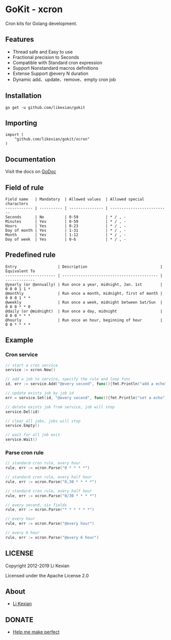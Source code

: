 # GoKit - xcron

Cron kits for Golang development.

## Features

- Thread safe and Easy to use
- Fractional precision to Seconds
- Compatible with Standard cron expression
- Support Nonstandard macros definitions
- Extense Support @every N duration
- Dynamic add、update、remove、empty cron job

## Installation

    go get -u github.com/likexian/gokit

## Importing

    import (
        "github.com/likexian/gokit/xcron"
    )

## Documentation

Visit the docs on [GoDoc](https://godoc.org/github.com/likexian/gokit/xcron)

## Field of rule

```
Field name   | Mandatory  | Allowed values  | Allowed special characters
------------ | ---------- | --------------- | --------------------------
Seconds      | No         | 0-59            | * / , -
Minutes      | Yes        | 0-59            | * / , -
Hours        | Yes        | 0-23            | * / , -
Day of month | Yes        | 1-31            | * / , -
Month        | Yes        | 1-12            | * / , -
Day of week  | Yes        | 0-6             | * / , -
```

## Predefined rule

```
Entry                  | Description                                | Equivalent To
---------------------- | ------------------------------------------ | -------------
@yearly (or @annually) | Run once a year, midnight, Jan. 1st        | 0 0 0 1 1 *
@monthly               | Run once a month, midnight, first of month | 0 0 0 1 * *
@weekly                | Run once a week, midnight between Sat/Sun  | 0 0 0 * * 0
@daily (or @midnight)  | Run once a day, midnight                   | 0 0 0 * * *
@hourly                | Run once an hour, beginning of hour        | 0 0 * * * *
```

## Example

### Cron service

```go
// start a cron service
service := xcron.New()

// add a job to service, specify the rule and loop func
id, err := service.Add("@every second", func(){fmt.Println("add a echo")})

// update exists job by job id
err = service.Set(id, "@every second", func(){fmt.Println("set a echo")})

// delete exists job from service, job will stop
service.Del(id)

// clear all jobs, jobs will stop
service.Empty()

// wait for all job exit
service.Wait()
```

### Parse cron rule

```go
// standard cron rule, every hour
rule, err := xcron.Parse("0 * * * *")

// standard cron rule, every half hour
rule, err := xcron.Parse("0,30 * * * *")

// standard cron rule, every half hour
rule, err := xcron.Parse("0/30 * * * *")

// every second, six fields
rule, err := xcron.Parse("* * * * * *")

// every hour
rule, err := xcron.Parse("@every hour")

// every 6 hour
rule, err := xcron.Parse("@every 6 hour")
```

## LICENSE

Copyright 2012-2019 Li Kexian

Licensed under the Apache License 2.0

## About

- [Li Kexian](https://www.likexian.com/)

## DONATE

- [Help me make perfect](https://www.likexian.com/donate/)
